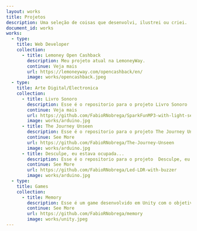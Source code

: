 ```yaml
---
layout: works
title: Projetos
description: Uma seleção de coisas que desenvolvi, ilustrei ou criei.
document_id: works
works: 
  - type: 
    title: Web Developer
    collection: 
      - title: Lemoney Open Cashback
        description: Meu projeto atual na LemoneyWay. 
        continue: Veja mais
        url: https://lemoneyway.com/opencashback/en/
        image: works/opencashback.jpeg
  - type: 
    title: Arte Digital/Electronica
    collection: 
      - title: Livro Sonoro 
        description: Esse é o repositorio para o projeto Livro Sonoro  
        continue: Veja mais
        url: https://github.com/FabioRNobrega/SparkFunMP3-with-light-sensor
        image: works/arduino.jpg
      - title: The Journey Unseen
        description: Esse é o repositorio para o projeto The Journey Unseen. 
        continue: See More 
        url: https://github.com/FabioRNobrega/The-Journey-Unseen
        image: works/arduino.jpg
      - title: Desculpe, eu estava ocupada...
        description: Esse é o repositorio para o projeto  Desculpe, eu estava ocupada... 
        continue: See More 
        url: https://github.com/FabioRNobrega/Led-LDR-with-buzzer
        image: works/arduino.jpg
  - type: 
    title: Games
    collection: 
      - title: Memory
        description: Esse é um game desenvolvido em Unity com o objetivo de aprender como o mesmo funciona
        continue: See More 
        url: https://github.com/FabioRNobrega/memory
        image: works/unity.jpeg
---
```

